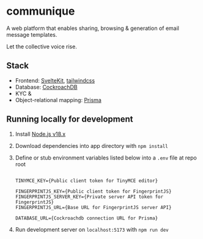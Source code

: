 # **communique**

A web platform that enables sharing, browsing & generation of email message templates.

Let the collective voice rise.

## Stack

- Frontend: [SvelteKit](https://kit.svelte.dev/), [tailwindcss](https://tailwindcss.com/)
- Database: [CockroachDB](https://www.cockroachlabs.com/docs/)
- KYC & 
- Object-relational mapping: [Prisma](https://www.prisma.io/cockroachdb)

## Running locally for development

1. Install [Node.js v18.x](https://nodejs.org/en/download/)
2. Download dependencies into app directory with `npm install`
3. Define or stub environment variables listed below into a `.env` file at repo root

    ```.env

    TINYMCE_KEY={Public client token for TinyMCE editor}

    FINGERPRINTJS_KEY={Public client token for FingerprintJS}
    FINGERPRINTJS_SERVER_KEY={Private server API token for FingerprintJS}
    FINGERPRINTJS_URL={Base URL for FingerprintJS server API}

    DATABASE_URL={Cockroachdb connection URL for Prisma}
    
    ```

4. Run development server on `localhost:5173` with `npm run dev`
